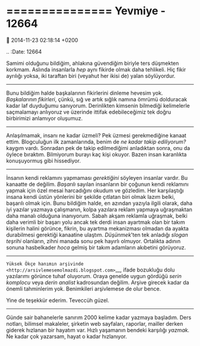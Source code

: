 ===============
Yevmiye - 12664
===============

:date: 2014-11-23 02:18:14 +0200

.. :Date:   12664

Samimi olduğunu bildiğim, ahlakına güvendiğim biriyle ters düşmekten
korkmam. Aslında insanlarla *hep* aynı fikirde olmak daha tehlikeli. Hiç
fikir ayrılığı yoksa, iki taraftan biri (veyahut her ikisi de) yalan
söylüyordur.

--------------

Bunu bildiğim halde başkalarının fikirlerini dinleme hevesim yok.
*Başkalarının fikirleri*, çünkü, sığ ve artık sığlık namına ömrümü
dolduracak kadar laf duyduğumu sanıyorum. Derinlikten kimsenin bilmediği
kelimelerle saçmalamayı anlıyoruz ve üzerinde ittifak edebileceğimiz tek
doğru birbirimizi anlamıyor oluşumuz.

--------------

Anlaşılmamak, insanı ne kadar üzmeli? Pek üzmesi gerekmediğine kanaat
ettim. Blogculuğun ilk zamanlarında, benim de *ne kadar takip
ediliyorum?* kaygım vardı. Sonradan pek de takip edilmediğimi anladıktan
sonra, onu da öylece bıraktım. Bilmiyorum burayı kaç kişi okuyor. Bazen
insan karanlıkta konuşuyormuş gibi hissediyor.

--------------

İnsanın kendi reklamını yapmaması *gerektiğini* söyleyen insanlar
vardır. Bu kanaatte de değilim. *Başarılı* sayılan insanların bir
çoğunun kendi reklamını yapmak için özel mesai harcadığını okudum ve
gözledim. Her karşılaştığı insana kendi üstün yönlerini bir şekilde
çıtlatan biri olmak lazım belki, başarılı olmak için. Bunu bildiğim
halde, en azından yazıyla ilgili olarak, daha iyi yazılar yazmaya
çalışmanın, kolpa yazılara reklam yapmaya uğraşmaktan daha manalı
olduğuna inanıyorum. Sabah akşam reklamla uğraşmak, belki daha verimli
bir başarı yolu ancak tek derdi insan ayartmak olan bir takım kişilerin
halini görünce, fikrin, bu ayartma mekanizması olmadan da ayakta
durabilmesi gerektiği kanaatine ulaştım. *Düşünmek*'ten tek anladığı
*slogan teşrihi* olanların, zihni manada sonu pek hayırlı olmuyor.
Ortalıkta adının sonuna hasbelkader *hoca* gelmiş bir takım adamların
akıbetini görüyoruz.

--------------

`Yüksek Ökçe hanımın
arşivinde <http://arsivlemesemolmazdi.blogspot.com>`__, ifade bozukluğu
dolu yazılarımı görünce tuhaf oluyorum. Oraya genelde uygun gördüğü
*serin komplocu* veya *derin analist* kadrosundan değilim. Arşive
girecek kadar da önemli tahminlerim yok. Benimkileri arşivlemese de olur
bence.

Yine de teşekkür ederim. Teveccüh güzel.

--------------

Günde sair bahanelerle sanırım 2000 kelime kadar yazmaya başladım. Ders
notları, bilimsel makaleler, şirketin web sayfaları, raporlar, mailler
derken giderek hızlanan bir hayatım var. Hızlı yaşamanın bendeki
karşılığı *yazmak.* Ne kadar çok yazarsam, hayat o kadar hızlanıyor.
